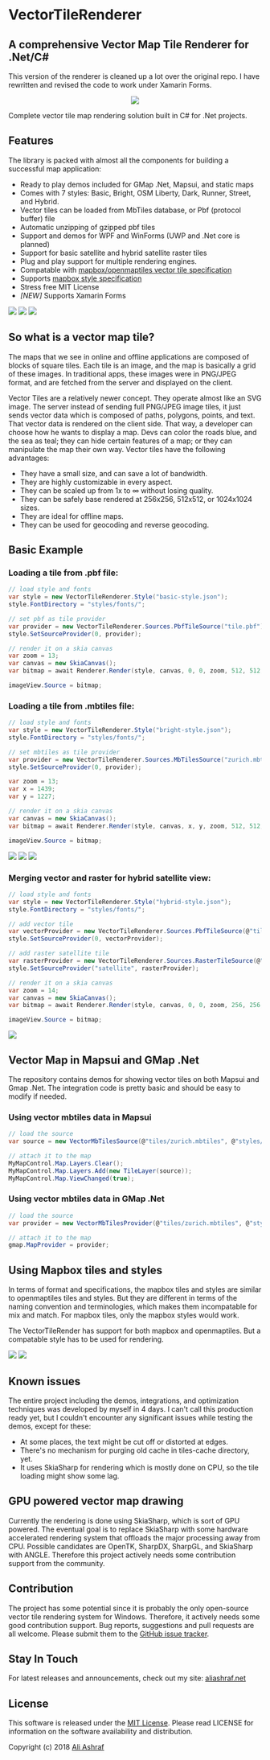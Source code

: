 # VectorTileRenderer

## A comprehensive Vector Map Tile Renderer for .Net/C#

This version of the renderer is cleaned up a lot over the original repo. I have rewritten and revised the code to work under Xamarin Forms.

<p align="center">
  <img src="images/zurich.png">
</p>

Complete vector tile map rendering solution built in C# for .Net projects. 

## Features

The library is packed with almost all the components for building a successful map application:

- Ready to play demos included for GMap .Net, Mapsui, and static maps
- Comes with 7 styles: Basic, Bright, OSM Liberty, Dark, Runner, Street, and Hybrid.
- Vector tiles can be loaded from MbTiles database, or Pbf (protocol buffer) file
- Automatic unzipping of gzipped pbf tiles
- Support and demos for WPF and WinForms (UWP and .Net core is planned)
- Support for basic satellite and hybrid satellite raster tiles
- Plug and play support for multiple rendering engines.
- Compatable with [mapbox/openmaptiles vector tile specification](https://www.mapbox.com/vector-tiles/specification/)
- Supports [mapbox style specification](https://www.mapbox.com/mapbox-gl-js/style-spec/)
- Stress free MIT License
- _[NEW]_ Supports Xamarin Forms

![](images/zurich-basic.png) ![](images/zurich-bright.png) ![](images/zurich-light.png)


## So what is a vector map tile?

The maps that we see in online and offline applications are composed of blocks of square tiles. Each tile is an image, and the map is basically a grid of these images. In traditional apps, these images were in PNG/JPEG format, and are fetched from the server and displayed on the client.

Vector Tiles are a relatively newer concept. They operate almost like an SVG image. The server instead of sending full PNG/JPEG image tiles, it just sends vector data which is composed of paths, polygons, points, and text. That vector data is rendered on the client side. That way, a developer can choose how he wants to display a map. Devs can color the roads blue, and the sea as teal; they can hide certain features of a map; or they can manipulate the map their own way. Vector tiles have the following advantages:

- They have a small size, and can save a lot of bandwidth.
- They are highly customizable in every aspect.
- They can be scaled up from 1x to ∞ without losing quality.
- They can be safely base rendered at 256x256, 512x512, or 1024x1024 sizes.
- They are ideal for offline maps.
- They can be used for geocoding and reverse geocoding.

## Basic Example

### Loading a tile from .pbf file:

```C#
// load style and fonts
var style = new VectorTileRenderer.Style("basic-style.json");
style.FontDirectory = "styles/fonts/";

// set pbf as tile provider
var provider = new VectorTileRenderer.Sources.PbfTileSource("tile.pbf");
style.SetSourceProvider(0, provider);

// render it on a skia canvas
var zoom = 13;
var canvas = new SkiaCanvas();
var bitmap = await Renderer.Render(style, canvas, 0, 0, zoom, 512, 512, 1);

imageView.Source = bitmap;
```

### Loading a tile from .mbtiles file:

```C#
// load style and fonts
var style = new VectorTileRenderer.Style("bright-style.json");
style.FontDirectory = "styles/fonts/";

// set mbtiles as tile provider
var provider = new VectorTileRenderer.Sources.MbTilesSource("zurich.mbtiles");
style.SetSourceProvider(0, provider);

var zoom = 13;
var x = 1439;
var y = 1227;

// render it on a skia canvas
var canvas = new SkiaCanvas();
var bitmap = await Renderer.Render(style, canvas, x, y, zoom, 512, 512, 1);

imageView.Source = bitmap;
```

 ![](images/zurich-hybrid-wo.png) ![](images/zurich-liberty.png) ![](images/zurich-dark.png)

### Merging vector and raster for hybrid satellite view:

```C#
// load style and fonts
var style = new VectorTileRenderer.Style("hybrid-style.json");
style.FontDirectory = "styles/fonts/";

// add vector tile
var vectorProvider = new VectorTileRenderer.Sources.PbfTileSource(@"tiles/zurich.pbf.gz");
style.SetSourceProvider(0, vectorProvider);

// add raster satellite tile
var rasterProvider = new VectorTileRenderer.Sources.RasterTileSource(@"tiles/zurich.jpg");
style.SetSourceProvider("satellite", rasterProvider);

// render it on a skia canvas
var zoom = 14;
var canvas = new SkiaCanvas();
var bitmap = await Renderer.Render(style, canvas, 0, 0, zoom, 256, 256, 1);

imageView.Source = bitmap;
```

 ![](images/hybrid.png)

## Vector Map in Mapsui and GMap .Net

The repository contains demos for showing vector tiles on both Mapsui and Gmap .Net. The integration code is pretty basic and should be easy to modify if needed.

### Using vector mbtiles data in Mapsui

```C#
// load the source
var source = new VectorMbTilesSource(@"tiles/zurich.mbtiles", @"styles/basic-style.json", @"tile-cache/");

// attach it to the map
MyMapControl.Map.Layers.Clear();
MyMapControl.Map.Layers.Add(new TileLayer(source));
MyMapControl.Map.ViewChanged(true);
```

### Using vector mbtiles data in GMap .Net

```C#
// load the source
var provider = new VectorMbTilesProvider(@"tiles/zurich.mbtiles", @"styles/basic-style.json", @"tile-cache/");

// attach it to the map
gmap.MapProvider = provider;
```

## Using Mapbox tiles and styles

In terms of format and specifications, the mapbox tiles and styles are similar to openmaptiles tiles and styles. But they are different in terms of the naming convention and terminologies, which makes them incompatable for mix and match. For mapbox tiles, only the mapbox styles would work.

The VectorTileRender has support for both mapbox and openmaptiles. But a compatable style has to be used for rendering.

![](images/NY.png) ![](images/NY2.png)

## Known issues

The entire project including the demos, integrations, and optimization techniques was developed by myself in 4 days. I can't call this production ready yet, but I couldn't encounter any significant issues while testing the demos, except for these:

- At some places, the text might be cut off or distorted at edges.
- There's no mechanism for purging old cache in tiles-cache directory, yet.
- It uses SkiaSharp for rendering which is mostly done on CPU, so the tile loading might show some lag.

## GPU powered vector map drawing

Currently the rendering is done using SkiaSharp, which is sort of GPU powered. The eventual goal is to replace SkiaSharp with some hardware accelerated rendering system that offloads the major processing away from CPU. Possible candidates are OpenTK, SharpDX, SharpGL, and SkiaSharp with ANGLE. Therefore this project actively needs some contribution support from the community.

## Contribution

The project has some potential since it is probably the only open-source vector tile rendering system for Windows. Therefore, it actively needs some good contribution support. Bug reports, suggestions and pull requests are all welcome. Please submit them to the [GitHub issue tracker](https://github.com/AliFlux/VectorTileRenderer/issues).

## Stay In Touch

For latest releases and announcements, check out my site: [aliashraf.net](http://aliashraf.net)

## License

This software is released under the [MIT License](LICENSE). Please read LICENSE for information on the
software availability and distribution.

Copyright (c) 2018 [Ali Ashraf](http://aliashraf.net)
